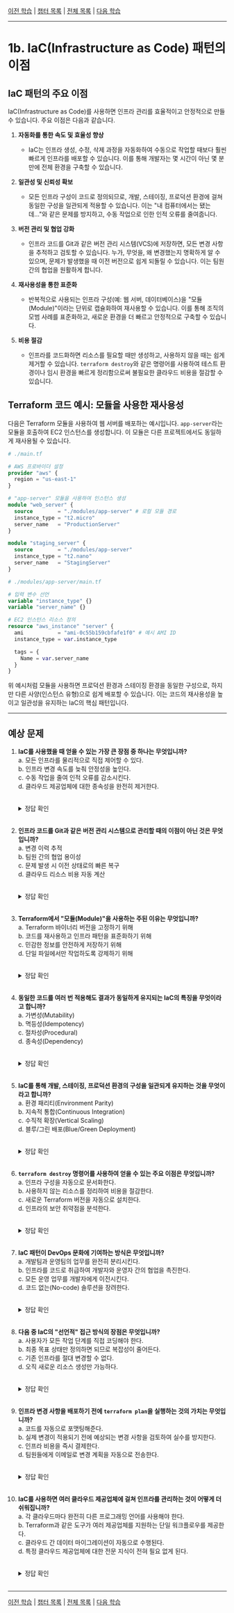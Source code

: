 [이전 학습](./1a-Explain-what-IaC-is.md) | [챕터 목록](./README.md) | [전체 목록](../README.md) | [다음 학습](../2-Understand-the-purpose-of-Terraform/2a-Explain-multi-cloud-and-provider-agnostic-benefits.md)

---

# 1b. IaC(Infrastructure as Code) 패턴의 이점

## IaC 패턴의 주요 이점

IaC(Infrastructure as Code)를 사용하면 인프라 관리를 효율적이고 안정적으로 만들 수 있습니다. 주요 이점은 다음과 같습니다.

1.  **자동화를 통한 속도 및 효율성 향상**
    *   IaC는 인프라 생성, 수정, 삭제 과정을 자동화하여 수동으로 작업할 때보다 훨씬 빠르게 인프라를 배포할 수 있습니다. 이를 통해 개발자는 몇 시간이 아닌 몇 분 만에 전체 환경을 구축할 수 있습니다.

2.  **일관성 및 신뢰성 확보**
    *   모든 인프라 구성이 코드로 정의되므로, 개발, 스테이징, 프로덕션 환경에 걸쳐 동일한 구성을 일관되게 적용할 수 있습니다. 이는 "내 컴퓨터에서는 됐는데…"와 같은 문제를 방지하고, 수동 작업으로 인한 인적 오류를 줄여줍니다.

3.  **버전 관리 및 협업 강화**
    *   인프라 코드를 Git과 같은 버전 관리 시스템(VCS)에 저장하면, 모든 변경 사항을 추적하고 검토할 수 있습니다. 누가, 무엇을, 왜 변경했는지 명확하게 알 수 있으며, 문제가 발생했을 때 이전 버전으로 쉽게 되돌릴 수 있습니다. 이는 팀원 간의 협업을 원활하게 합니다.

4.  **재사용성을 통한 표준화**
    *   반복적으로 사용되는 인프라 구성(예: 웹 서버, 데이터베이스)을 "모듈(Module)"이라는 단위로 캡슐화하여 재사용할 수 있습니다. 이를 통해 조직의 모범 사례를 표준화하고, 새로운 환경을 더 빠르고 안정적으로 구축할 수 있습니다.

5.  **비용 절감**
    *   인프라를 코드화하면 리소스를 필요할 때만 생성하고, 사용하지 않을 때는 쉽게 제거할 수 있습니다. `terraform destroy`와 같은 명령어를 사용하여 테스트 환경이나 임시 환경을 빠르게 정리함으로써 불필요한 클라우드 비용을 절감할 수 있습니다.

## Terraform 코드 예시: 모듈을 사용한 재사용성

다음은 Terraform 모듈을 사용하여 웹 서버를 배포하는 예시입니다. `app-server`라는 모듈을 호출하여 EC2 인스턴스를 생성합니다. 이 모듈은 다른 프로젝트에서도 동일하게 재사용될 수 있습니다.

```terraform
# ./main.tf

# AWS 프로바이더 설정
provider "aws" {
  region = "us-east-1"
}

# "app-server" 모듈을 사용하여 인스턴스 생성
module "web_server" {
  source        = "./modules/app-server" # 로컬 모듈 경로
  instance_type = "t2.micro"
  server_name   = "ProductionServer"
}

module "staging_server" {
  source        = "./modules/app-server"
  instance_type = "t2.nano"
  server_name   = "StagingServer"
}
```

```terraform
# ./modules/app-server/main.tf

# 입력 변수 선언
variable "instance_type" {}
variable "server_name" {}

# EC2 인스턴스 리소스 정의
resource "aws_instance" "server" {
  ami           = "ami-0c55b159cbfafe1f0" # 예시 AMI ID
  instance_type = var.instance_type

  tags = {
    Name = var.server_name
  }
}
```

위 예시처럼 모듈을 사용하면 프로덕션 환경과 스테이징 환경을 동일한 구성으로, 하지만 다른 사양(인스턴스 유형)으로 쉽게 배포할 수 있습니다. 이는 코드의 재사용성을 높이고 일관성을 유지하는 IaC의 핵심 패턴입니다.

---

## 예상 문제

1.  **IaC를 사용했을 때 얻을 수 있는 가장 큰 장점 중 하나는 무엇입니까?**<br>
    a. 모든 인프라를 물리적으로 직접 제어할 수 있다.<br>
    b. 인프라 변경 속도를 늦춰 안정성을 높인다.<br>
    c. 수동 작업을 줄여 인적 오류를 감소시킨다.<br>
    d. 클라우드 제공업체에 대한 종속성을 완전히 제거한다.<br>
    <br>
    <details>
    <summary>정답 확인</summary>
    <p>c</p>
    </details><br>

2.  **인프라 코드를 Git과 같은 버전 관리 시스템으로 관리할 때의 이점이 아닌 것은 무엇입니까?**<br>
    a. 변경 이력 추적<br>
    b. 팀원 간의 협업 용이성<br>
    c. 문제 발생 시 이전 상태로의 빠른 복구<br>
    d. 클라우드 리소스 비용 자동 계산<br>
    <br>
    <details>
    <summary>정답 확인</summary>
    <p>d</p>
    </details><br>

3.  **Terraform에서 "모듈(Module)"을 사용하는 주된 이유는 무엇입니까?**<br>
    a. Terraform 바이너리 버전을 고정하기 위해<br>
    b. 코드를 재사용하고 인프라 패턴을 표준화하기 위해<br>
    c. 민감한 정보를 안전하게 저장하기 위해<br>
    d. 단일 파일에서만 작업하도록 강제하기 위해<br>
    <br>
    <details>
    <summary>정답 확인</summary>
    <p>b</p>
    </details><br>

4.  **동일한 코드를 여러 번 적용해도 결과가 동일하게 유지되는 IaC의 특징을 무엇이라고 합니까?**<br>
    a. 가변성(Mutability)<br>
    b. 멱등성(Idempotency)<br>
    c. 절차성(Procedural)<br>
    d. 종속성(Dependency)<br>
    <br>
    <details>
    <summary>정답 확인</summary>
    <p>b</p>
    </details><br>

5.  **IaC를 통해 개발, 스테이징, 프로덕션 환경의 구성을 일관되게 유지하는 것을 무엇이라고 합니까?**<br>
    a. 환경 패리티(Environment Parity)<br>
    b. 지속적 통합(Continuous Integration)<br>
    c. 수직적 확장(Vertical Scaling)<br>
    d. 블루/그린 배포(Blue/Green Deployment)<br>
    <br>
    <details>
    <summary>정답 확인</summary>
    <p>a</p>
    </details><br>

6.  **`terraform destroy` 명령어를 사용하여 얻을 수 있는 주요 이점은 무엇입니까?**<br>
    a. 인프라 구성을 자동으로 문서화한다.<br>
    b. 사용하지 않는 리소스를 정리하여 비용을 절감한다.<br>
    c. 새로운 Terraform 버전을 자동으로 설치한다.<br>
    d. 인프라의 보안 취약점을 분석한다.<br>
    <br>
    <details>
    <summary>정답 확인</summary>
    <p>b</p>
    </details><br>

7.  **IaC 패턴이 DevOps 문화에 기여하는 방식은 무엇입니까?**<br>
    a. 개발팀과 운영팀의 업무를 완전히 분리시킨다.<br>
    b. 인프라를 코드로 취급하여 개발자와 운영자 간의 협업을 촉진한다.<br>
    c. 모든 운영 업무를 개발자에게 이전시킨다.<br>
    d. 코드 없는(No-code) 솔루션을 장려한다.<br>
    <br>
    <details>
    <summary>정답 확인</summary>
    <p>b</p>
    </details><br>

8.  **다음 중 IaC의 "선언적" 접근 방식의 장점은 무엇입니까?**<br>
    a. 사용자가 모든 작업 단계를 직접 코딩해야 한다.<br>
    b. 최종 목표 상태만 정의하면 되므로 복잡성이 줄어든다.<br>
    c. 기존 인프라를 절대 변경할 수 없다.<br>
    d. 오직 새로운 리소스 생성만 가능하다.<br>
    <br>
    <details>
    <summary>정답 확인</summary>
    <p>b</p>
    </details><br>

9.  **인프라 변경 사항을 배포하기 전에 `terraform plan`을 실행하는 것의 가치는 무엇입니까?**<br>
    a. 코드를 자동으로 포맷팅해준다.<br>
    b. 실제 변경이 적용되기 전에 예상되는 변경 사항을 검토하여 실수를 방지한다.<br>
    c. 인프라 비용을 즉시 결제한다.<br>
    d. 팀원들에게 이메일로 변경 계획을 자동으로 전송한다.<br>
    <br>
    <details>
    <summary>정답 확인</summary>
    <p>b</p>
    </details><br>

10. **IaC를 사용하면 여러 클라우드 제공업체에 걸쳐 인프라를 관리하는 것이 어떻게 더 쉬워집니까?**<br>
    a. 각 클라우드마다 완전히 다른 프로그래밍 언어를 사용해야 한다.<br>
    b. Terraform과 같은 도구가 여러 제공업체를 지원하는 단일 워크플로우를 제공한다.<br>
    c. 클라우드 간 데이터 마이그레이션이 자동으로 수행된다.<br>
    d. 특정 클라우드 제공업체에 대한 전문 지식이 전혀 필요 없게 된다.<br>
    <br>
    <details>
    <summary>정답 확인</summary>
    <p>b</p>
    </details><br>

---

[이전 학습](./1a-Explain-what-IaC-is.md) | [챕터 목록](./README.md) | [전체 목록](../../README.md) | [다음 학습](../../2-Understand-the-purpose-of-Terraform/README.md)
